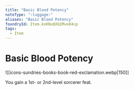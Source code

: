 ```yaml
---
title: "Basic Blood Potency"
noteType: ":luggage:"
aliases: "Basic Blood Potency"
foundryId: Item.koKNuQXbIMvo84cp
tags:
  - Item
---
```


# Basic Blood Potency
![[icons-sundries-books-book-red-exclamation.webp|150]]

You gain a 1st- or 2nd-level sorcerer feat.
